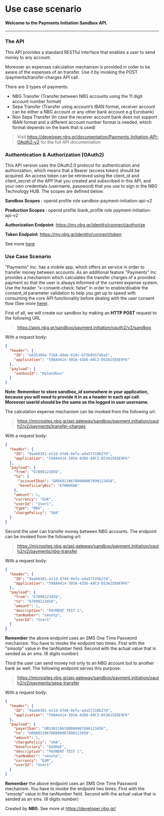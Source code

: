 # Use case scenario
#### Welcome to the Payments Initiation Sandbox API.

------------------------------------------------------------------------------------------
### The API
This API provides a standard RESTful interface that enables a user to send money to any account.

Moreover an expenses calculation mechanism is provided in order to be aware of the expenses of an transfer. Use it by invoking the POST /payments/transfer-charges API call.

There are 3 types of payments:
* NBG Transfer (Transfer between NBG accounts using the 11 digit account number format)
* Sepa Transfer (Transfer using account’s IBAN format, receiver account can be either a NBG account or any other bank account e.g Eurobank)
* Non Sepa Transfer (In case the receiver account bank does not support IBAN format and a different account number format is needed, which format depends on the bank that is used)

> Visit https://developer.nbg.gr/documentation/Payments-Initiation-API-OAuth2-v2 for the full API documentation

### Authentication & Authorization (OAuth2) ##
This API version uses the OAuth2.0 protocol for authentication and authorization, which means that a Bearer (access token) should be acquired. An access token can be retrieved using the client_id and client_secret of the APP that you created and subscribed in this API, and your own credentials (username, password) that you use to sign in the NBG Technology HUB. The scopes are defined below:
    
    
**Sandbox Scopes** : openid profile role sandbox-payment-initiation-api-v2
    
    
**Production Scopes** : openid profile ibank_profile role payment-initiation-api-v2


**Authorization Endpoint**: https://my.nbg.gr/identity/connect/authorize
    
    
**Token  Endpoint**: https://my.nbg.gr/identity/connect/token


See more [here](https://developer.nbg.gr/documentation/Accounts-Information-API-OAuth2-v2#section/Authentication-and-Authorization-(OAuth2))

### Use Case Scenario 
"Payments" Inc. has a mobile app, which offers an service in order to transfer money between accounts. As an additional feature "Payments" Inc provides a mechanism which calculates the transfer charges of a provided payment so that the user is always informed of the current expense system. Use the header "x-consent-check: false" in order to enable/disable the consent_id parameter validation to help you get up to speed with consuming the core API functionality before dealing with the user consent flow (See more [here](https://developer.nbg.gr/documentation/Payments-Initiation-API-OAuth2-v2#section/How-To-Get-Started)).

First of all, we will create our sandbox by making an **HTTP POST** request to the following URL
> https://apis.nbg.gr/sandbox/payment.initiation/oauth2/v2/sandbox

With a request body:
```json
{
  "header": {
	"ID": "e635360e-f1b8-4deb-810c-b75b055f4ba5",
	"application": "598A4414-395A-43D6-A9C3-D53A15E6E9F6"
  },
  "payload": {
	"sanboxId": "MySandbox"
  }
}
``` 

**Note: Remember to store *sandbox_id* somewhere in your application, because you will need to provide it in as a header in each api call. Moreover userId should be the same as the logged in user username.**

The calculation expense mechanism can be invoked from the following url:
> https://microsites.nbg.gr/api.gateway/sandbox/payment.initiation/oauth2/v2/payments/transfer-charges

With a request body:
```json
{
  "header": {
    "ID": "9aab6381-e11d-4748-8efa-ada57210b27d",
    "application": "598A4414-395A-43D6-A9C3-D53A15E6E9F6"
  },
  "payload": {
    "from": "67890123456",
    "to": {
      "accountIban": "GR9601106780000067890123458",
      "beneficiaryBic": "ETHNGRAA"
    },
    "amount": 1,
    "currency": "EUR",
    "userId": "User1",
    "type": "NBG",
    "chargePolicy": "SHA"
  }
}
```

Second the user can transfer money between NBG accounts. The endpoint can be invoked from the following url:
> https://microsites.nbg.gr/api.gateway/sandbox/payment.initiation/oauth2/v2/payments/nbg-transfer

With a request body:
```json
{
  "header": {
    "ID": "9aab6381-e11d-4748-8efa-ada57210b27d",
    "application": "598A4414-395A-43D6-A9C3-D53A15E6E9F6"
  },
  "payload": {
    "from": "67890123456",
    "to": "67890123458",
    "amount": 1,
    "description": "PAYMENT TEST 1",
    "tanNumber": "smsotp",
    "userId": "User1"
  }
}
```

**Remember** the above endpoint uses an SMS One Time Password mechanism. You have to invoke the endpoint two times. First with the "smsotp" value in the tanNumber field. Second with the actual value that is sended as an sms. (6 digits number)

Third the user can send money not only to an NBG account but to another bank as well. The following endpoint serves this purpose:

> https://microsites.nbg.gr/api.gateway/sandbox/payment.initiation/oauth2/v2/payments/sepa-transfer

With a request body:
```json
{
  "header": {
    "ID": "9aab6381-e11d-4748-8efa-ada57210b27d",
    "application": "598A4414-395A-43D6-A9C3-D53A15E6E9F6"
  },
  "payload": {
    "payerIban": "GR5301106780000067890123456",
    "to": "GR9601106780000067890123458",
    "amount": 1,
    "chargePolicy": "SHA",
    "beneficiary": "GEORGE",
    "description": "PAYMENT TEST 1",
    "tanNumber": "smsotp",
    "currency": "EUR",
    "userId": "User1"
  }
}
```

**Remember** the above endpoint uses an SMS One Time Password mechanism. You have to invoke the endpoint two times. First with the "smsotp" value in the tanNumber field. Second with the actual value that is sended as an sms. (6 digits number)

Created by **NBG**. 
See more at https://developer.nbg.gr/
